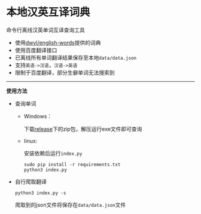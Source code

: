 # 本地汉英互译词典

命令行离线汉英单词互译查询工具


* 使用[dwyl/english-words](https://github.com/dwyl/english-words)提供的词典
* 使用百度翻译接口
* 已离线所有单词翻译结果保存至本地`data/data.json`
* 支持`英语->汉语`，`汉语->英语`
* 限制于百度翻译，部分生僻单词无法搜索到


***

**使用方法**

  
* 查询单词

    - Windows：
    
        下载[release](https://github.com/seast19/english-local-dictionary/releases)下的zip包，解压运行exe文件即可查询
    
    - linux:
    
        安装依赖后运行`index.py`
        ```    
        sudo pip install -r requirements.txt
        python3 index.py
        ```
        

* 自行爬取翻译

    ```
    python3 index.py -s
    ```
    爬取到的json文件将保存在`data/data.json`文件
  
   
    